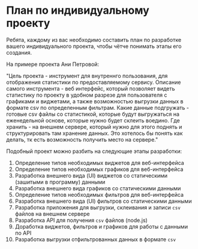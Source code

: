 # План по индивидуальному проекту

Ребята, каждому из вас необходимо составить план по разработке вашего индивидуального проекта, чтобы чётче понимать
этапы его создания.

На примере проекта Ани Петровой:

"Цель проекта - инструмент для внутреннго пользования, для отображения статистики по предоставляемому сервису.
Описание самого инструмента - веб интерфейс, который позволяет видеть статистику по проекту в удобном разрезе для пользователя с графиками и виджетами, а также возможностью выгрузки данных в формате csv по определенным фильтрам. Какие данные подгружать -  готовые csv файлы со статистикой, которые будут выгружаться на еженедельной основе, которые нужно будет склеить воедино. Где хранить - на внешнем сервере, который нужно для этого поднять и структурировать там хранение данных. Это хотелось бы понять как делать, тк есть возможность получить место на сервере."


Подобный проект можно разбить на следующие этапы разработки:

1. Определение типов необходимых виджетов для веб-интерфейса
2. Определение типов необходимых графиков для веб-интерфейса
3. Разработка внешнего вида (UI) виджетов со статическими (зашитыми в программу) данными
4. Разработка внешнего вида графиков со статическими данными
5. Определение типов необходимых фильтров для веб-интерфейса
6. Разработка внешнего вида (UI) фильтров со статическими данными
7. Разработка приложения для выгрузки, склеивания и записи `csv` файлов на внешнем сервере
8. Разработка API для получения `csv` файлов (node.js)
9. Доработка виджетов, фильтров и графиков для работы с данными по API
10. Разработка выгрузки отфильтрованных данных в формате `csv`
